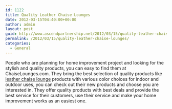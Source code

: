 ```yaml
---
id: 1122
title: Quality Leather Chaise Lounges
date: 2012-03-15T04:40:00+00:00
author: admin
layout: post
guid: http://www.ascendpartnership.net/2012/03/15/quality-leather-chaise-lounges/
permalink: /2012/03/15/quality-leather-chaise-lounges/
categories:
  - General
---
```

People who are planning for home improvement project and looking for the stylish and quality products, you can easy to find them at ChaiseLounges.com. They bring the best selection of quality products like [leather chaise lounge](http://www.chaiselounges.com/indoor-chaise-lounges/leather/2590+2592+4295035590.cfm) products with various color choices for indoor and outdoor uses, you can check out their new products and choose you are interested in. They offer quality products with best deals and provide the best service for their customers, use their service and make your home improvement works as an easiest one.